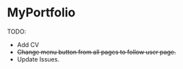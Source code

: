 # MyPortfolio

TODO:
- Add CV
- ~~Change menu button from all pages to follow user page.~~
- Update Issues.
